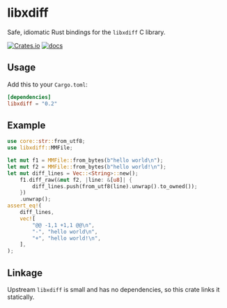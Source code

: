 # libxdiff
Safe, idiomatic Rust bindings for the `libxdiff` C library.

[![Crates.io](https://img.shields.io/crates/v/libxdiff)](https://crates.io/crates/libxdiff)
[![docs](https://docs.rs/libxdiff/badge.svg)](https://docs.rs/libxdiff)

## Usage
Add this to your `Cargo.toml`:

```toml
[dependencies]
libxdiff = "0.2"
```

## Example
```rust
use core::str::from_utf8;
use libxdiff::MMFile;

let mut f1 = MMFile::from_bytes(b"hello world\n");
let mut f2 = MMFile::from_bytes(b"hello world!\n");
let mut diff_lines = Vec::<String>::new();
    f1.diff_raw(&mut f2, |line: &[u8]| {
        diff_lines.push(from_utf8(line).unwrap().to_owned());
    })
    .unwrap();
assert_eq!(
    diff_lines,
    vec![
        "@@ -1,1 +1,1 @@\n",
        "-", "hello world\n",
        "+", "hello world!\n",
    ],
);
```

## Linkage
Upstream `libxdiff` is small and has no dependencies, so this crate links it statically.
